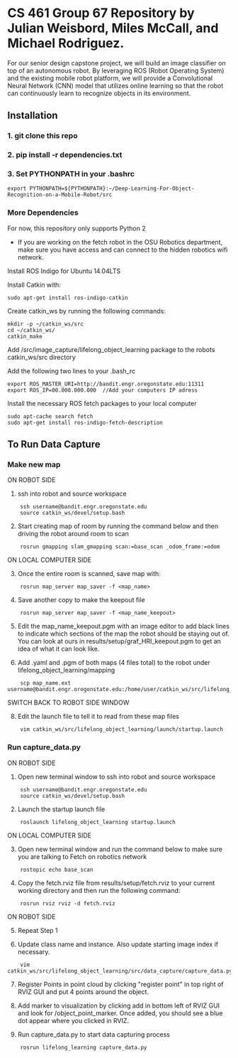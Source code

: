 # CS 461 Group 67 Repository by Julian Weisbord, Miles McCall, and Michael Rodriguez.

For our senior design capstone project, we will build an image classifier on top of an autonomous robot. By leveraging ROS (Robot Operating System) and the existing mobile robot platform, we will provide a Convolutional Neural Network (CNN) model that utilizes online learning so that the robot can continuously learn to recognize objects in its environment.

## Installation
### 1. git clone this repo
### 2. pip install -r dependencies.txt
### 3. Set PYTHONPATH in your .bashrc
	export PYTHONPATH=${PYTHONPATH}:~/Deep-Learning-For-Object-Recognition-on-a-Mobile-Robot/src
### More Dependencies
For now, this repository only supports Python 2

- If you are working on the fetch robot in the OSU Robotics department, make sure you have access and can connect to the hidden robotics wifi network.

Install ROS Indigo for Ubuntu 14.04LTS

Install Catkin with: 

	sudo apt-get install ros-indigo-catkin

Create catkin_ws by running the following commands:

	mkdir -p ~/catkin_ws/src
	cd ~/catkin_ws/
	catkin_make

Add /src/image_capture/lifelong_object_learning package to the robots catkin_ws/src directory

Add the following two lines to your .bash_rc

	export ROS_MASTER_URI=http://bandit.engr.oregonstate.edu:11311
	export ROS_IP=00.000.000.000  //Add your computers IP adress

Install the necessary ROS fetch packages to your local computer

	sudo apt-cache search fetch
	sudo apt-get install ros-indigo-fetch-description

## To Run Data Capture

### Make new map

ON ROBOT SIDE <br />

1. ssh into  robot and source workspace <br />
```
	ssh username@bandit.engr.oregonstate.edu
	source catkin_ws/devel/setup.bash
```
2. Start creating map of room by running the command below and then driving the robot around room to scan <br />
```	
	rosrun gmapping slam_gmapping scan:=base_scan _odom_frame:=odom
```
ON LOCAL COMPUTER SIDE <br />

3. Once the entire room is scanned, save map with: <br />
```	
	rosrun map_server map_saver -f <map_name>
```
4. Save another copy to make the keepout file <br />
```
	rosrun map_server map_saver -f <map_name_keepout>
```
5. Edit the map_name_keepout.pgm with an image editor to add black lines to indicate which sections of the map the robot should be staying out of. You can look at ours in results/setup/graf_HRI_keepout.pgm to get an idea of what it can look like. <br />

7. Add .yaml and .pgm of both maps (4 files total) to the robot under lifelong_object_learning/mapping <br />
```	
	scp map_name.ext username@bandit.engr.oregonstate.edu:/home/user/catkin_ws/src/lifelong_object_learning/mapping/
```
SWITCH BACK TO ROBOT SIDE WINDOW <br />

8. Edit the launch file to tell it to read from these map files <br />
```
	vim catkin_ws/src/lifelong_object_learning/launch/startup.launch
```
### Run capture_data.py 

ON ROBOT SIDE <br />

1. Open new terminal window to ssh into robot and source workspace
```
	ssh username@bandit.engr.oregonstate.edu
	source catkin_ws/devel/setup.bash
```
2. Launch the startup launch file 
```
	roslaunch lifelong_object_learning startup.launch
```
ON LOCAL COMPUTER SIDE

3. Open new terminal window and run the command below to make sure you are talking to Fetch on robotics network
```
	rostopic echo base_scan
```
4. Copy the fetch.rviz file from results/setup/fetch.rviz to your current working directory and then run the following command:
```
	rosrun rviz rviz -d fetch.rviz
```
ON ROBOT SIDE

5. Repeat Step 1

6. Update class name and instance. Also update starting image index if necessary.  
```	
	vim catkin_ws/src/lifelong_object_learning/src/data_capture/capture_data.py
```
7. Register Points in point cloud by clicking "register point" in top right of RVIZ GUI and put 4 points around the object.

8. Add marker to visualization by clicking add in bottom left of RVIZ GUI and look for /object_point_marker. Once added, you should see a blue dot appear where you clicked in RVIZ.

9. Run capture_data.py to start data capturing process
```
	rosrun lifelong_learning capture_data.py    
```
